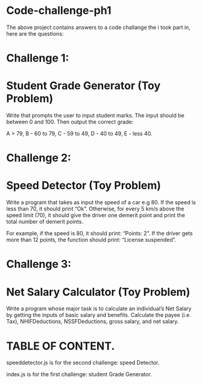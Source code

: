 # Code-challenge-ph1

The above project contains answers to a code challange the i took part in, here are the questions: 

# Challenge 1: 
# Student Grade Generator (Toy Problem)
Write that prompts the user to input student marks. The input should be between 0 and 100. Then output the correct grade: 

A > 79, B - 60 to 79, C -  59 to 49, D - 40 to 49, E - less 40.


# Challenge 2: 
# Speed Detector (Toy Problem)
Write a program that takes as input the speed of a car e.g 80. If the speed is less than 70, it should print “Ok”. Otherwise, for every 5 km/s above the speed limit (70), it should give the driver one demerit point and print the total number of demerit points.

For example, if the speed is 80, it should print: “Points: 2”. If the driver gets more than 12 points, the function should print: “License suspended”.

 
# Challenge 3: 
# Net Salary Calculator (Toy Problem)
Write a program whose major task is to calculate an individual’s Net Salary by getting the inputs of basic salary and benefits. Calculate the payee (i.e. Tax), NHIFDeductions, NSSFDeductions, gross salary, and net salary. 

# TABLE OF CONTENT.
speeddetector.js is for the second challenge: speed Detector.

index.js is for the first challenge: student Grade Generator.
